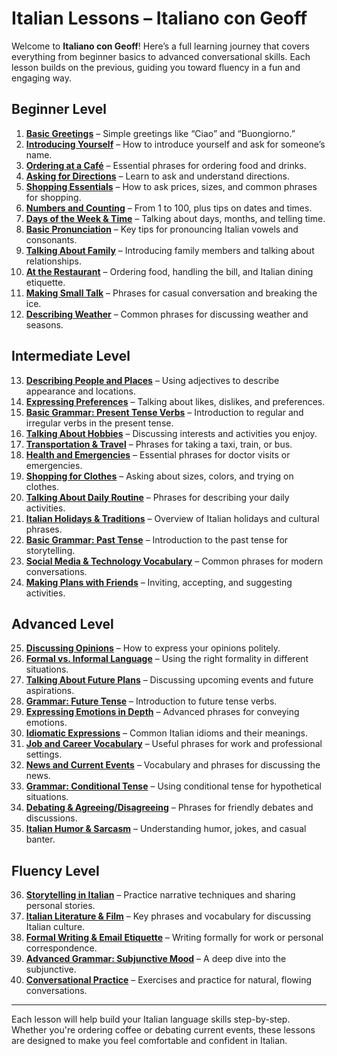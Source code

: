 # Italian Lessons – Italiano con Geoff

Welcome to **Italiano con Geoff**! Here’s a full learning journey that covers everything from beginner basics to advanced conversational skills. Each lesson builds on the previous, guiding you toward fluency in a fun and engaging way.

## Beginner Level

1. [**Basic Greetings**](../lessons/beginner/basic-greetings/) – Simple greetings like “Ciao” and “Buongiorno.”
2. [**Introducing Yourself**](../lessons/beginner/introducing-yourself/) – How to introduce yourself and ask for someone’s name.
3. [**Ordering at a Café**](../lessons/beginner/ordering-at-cafe/) – Essential phrases for ordering food and drinks.
4. [**Asking for Directions**](../lessons/beginner/asking-for-directions/) – Learn to ask and understand directions.
5. [**Shopping Essentials**](../lessons/beginner/shopping-essentials/) – How to ask prices, sizes, and common phrases for shopping.
6. [**Numbers and Counting**](../lessons/beginner/numbers-counting/) – From 1 to 100, plus tips on dates and times.
7. [**Days of the Week & Time**](../lessons/beginner/days-time/) – Talking about days, months, and telling time.
8. [**Basic Pronunciation**](../lessons/beginner/basic-pronunciation/) – Key tips for pronouncing Italian vowels and consonants.
9. [**Talking About Family**](../lessons/beginner/talking-about-family/) – Introducing family members and talking about relationships.
10. [**At the Restaurant**](../lessons/beginner/at-the-restaurant/) – Ordering food, handling the bill, and Italian dining etiquette.
11. [**Making Small Talk**](../lessons/beginner/making-small-talk/) – Phrases for casual conversation and breaking the ice.
12. [**Describing Weather**](../lessons/beginner/describing-weather/) – Common phrases for discussing weather and seasons.

## Intermediate Level

13. [**Describing People and Places**](../lessons/intermediate/describing-people-places/) – Using adjectives to describe appearance and locations.
14. [**Expressing Preferences**](../lessons/intermediate/expressing-preferences/) – Talking about likes, dislikes, and preferences.
15. [**Basic Grammar: Present Tense Verbs**](../lessons/intermediate/present-tense-verbs/) – Introduction to regular and irregular verbs in the present tense.
16. [**Talking About Hobbies**](../lessons/intermediate/talking-about-hobbies/) – Discussing interests and activities you enjoy.
17. [**Transportation & Travel**](../lessons/intermediate/transportation-travel/) – Phrases for taking a taxi, train, or bus.
18. [**Health and Emergencies**](../lessons/intermediate/health-emergencies/) – Essential phrases for doctor visits or emergencies.
19. [**Shopping for Clothes**](../lessons/intermediate/shopping-clothes/) – Asking about sizes, colors, and trying on clothes.
20. [**Talking About Daily Routine**](../lessons/intermediate/daily-routine/) – Phrases for describing your daily activities.
21. [**Italian Holidays & Traditions**](../lessons/intermediate/holidays-traditions/) – Overview of Italian holidays and cultural phrases.
22. [**Basic Grammar: Past Tense**](../lessons/intermediate/past-tense/) – Introduction to the past tense for storytelling.
23. [**Social Media & Technology Vocabulary**](../lessons/intermediate/social-media-technology/) – Common phrases for modern conversations.
24. [**Making Plans with Friends**](../lessons/intermediate/making-plans/) – Inviting, accepting, and suggesting activities.

## Advanced Level

25. [**Discussing Opinions**](../lessons/advanced/discussing-opinions/) – How to express your opinions politely.
26. [**Formal vs. Informal Language**](../lessons/advanced/formal-informal-language/) – Using the right formality in different situations.
27. [**Talking About Future Plans**](../lessons/advanced/future-plans/) – Discussing upcoming events and future aspirations.
28. [**Grammar: Future Tense**](../lessons/advanced/future-tense/) – Introduction to future tense verbs.
29. [**Expressing Emotions in Depth**](../lessons/advanced/expressing-emotions/) – Advanced phrases for conveying emotions.
30. [**Idiomatic Expressions**](../lessons/advanced/idiomatic-expressions/) – Common Italian idioms and their meanings.
31. [**Job and Career Vocabulary**](../lessons/advanced/job-career-vocabulary/) – Useful phrases for work and professional settings.
32. [**News and Current Events**](../lessons/advanced/news-current-events/) – Vocabulary and phrases for discussing the news.
33. [**Grammar: Conditional Tense**](../lessons/advanced/conditional-tense/) – Using conditional tense for hypothetical situations.
34. [**Debating & Agreeing/Disagreeing**](../lessons/advanced/debating-agreeing-disagreeing/) – Phrases for friendly debates and discussions.
35. [**Italian Humor & Sarcasm**](../lessons/advanced/italian-humor-sarcasm/) – Understanding humor, jokes, and casual banter.

## Fluency Level

36. [**Storytelling in Italian**](../lessons/fluency/storytelling/) – Practice narrative techniques and sharing personal stories.
37. [**Italian Literature & Film**](../lessons/fluency/literature-film/) – Key phrases and vocabulary for discussing Italian culture.
38. [**Formal Writing & Email Etiquette**](../lessons/fluency/formal-writing-email-etiquette/) – Writing formally for work or personal correspondence.
39. [**Advanced Grammar: Subjunctive Mood**](../lessons/fluency/subjunctive-mood/) – A deep dive into the subjunctive.
40. [**Conversational Practice**](../lessons/fluency/conversational-practice/) – Exercises and practice for natural, flowing conversations.

---

Each lesson will help build your Italian language skills step-by-step. Whether you're ordering coffee or debating current events, these lessons are designed to make you feel comfortable and confident in Italian.
